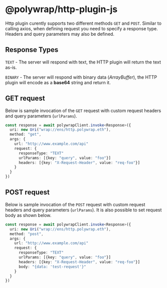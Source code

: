 # @polywrap/http-plugin-js

Http plugin curently supports two different methods `GET` and `POST`. Similar to calling axios, when defining request you need to specify a response type. Headers and query parameters may also be defined.

## Response Types

`TEXT` - The server will respond with text, the HTTP plugin will return the text as-is.

`BINARY` - The server will respond with binary data (_ArrayBuffer_), the HTTP plugin will encode as a **base64** string and return it.

## GET request

Below is sample invocation of the `GET` request with custom request headers and query parameters (`urlParams`).

```ts
const response = await polywrapClient.invoke<Response>({
  uri: new Uri("wrap://ens/http.polywrap.eth"),
  method: "get",
  args: {
    url: "http://www.example.com/api"
    request: {
      responseType: "TEXT"
      urlParams: [{key: "query", value: "foo"}]
      headers: [{key: "X-Request-Header", value: "req-foo"}]
    }
  }
})
```

## POST request

Below is sample invocation of the `POST` request with custom request headers and query parameters (`urlParams`). It is also possible to set request body as shown below.

```ts
const response = await polywrapClient.invoke<Response>({
  uri: new Uri("wrap://ens/http.polywrap.eth"),
  method: "post",
  args: {
    url: "http://www.example.com/api"
    request: {
      responseType: "TEXT"
      urlParams: [{key: "query", value: "foo"}]
      headers: [{key: "X-Request-Header", value: "req-foo"}]
      body: "{data: 'test-request'}"
    }
  }
})
```
